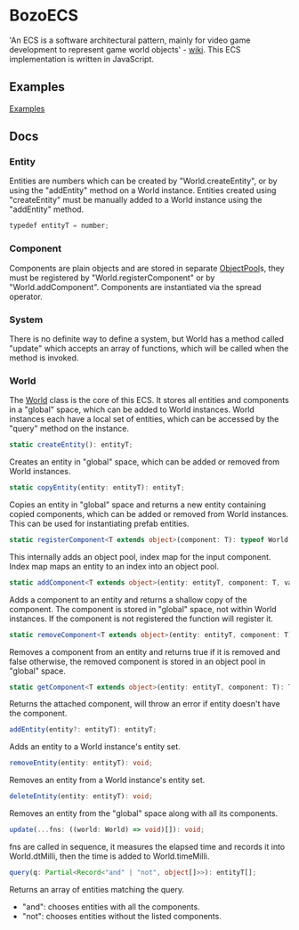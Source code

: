 # BozoECS

'An ECS is a software architectural pattern, mainly for video game development to represent game world objects' - [wiki](https://en.wikipedia.org/wiki/Entity_component_system). This ECS implementation is written in JavaScript.

## Examples

[Examples](./examples)

## Docs

### Entity

Entities are numbers which can be created by "World.createEntity",
or by using the "addEntity" method on a World instance.
Entities created using "createEntity" must be manually added to a World instance using the "addEntity" method.

```typescript
typedef entityT = number;
```

### Component

Components are plain objects and are stored in separate [ObjectPool](./src/pool.ts)s,
they must be registered by "World.registerComponent" or by "World.addComponent".
Components are instantiated via the spread operator.

### System

There is no definite way to define a system,
but World has a method called "update" which accepts an array of functions,
which will be called when the method is invoked.

### World

The [World](./src/world.ts) class is the core of this ECS.
It stores all entities and components in a "global" space,
which can be added to World instances.
World instances each have a local set of entities,
which can be accessed by the "query" method on the instance.

```typescript
static createEntity(): entityT;
```

Creates an entity in "global" space,
which can be added or removed from World instances.

```typescript
static copyEntity(entity: entityT): entityT;
```

Copies an entity in "global" space and returns a new entity containing copied components,
which can be added or removed from World instances.
This can be used for instantiating prefab entities.

```typescript
static registerComponent<T extends object>(component: T): typeof World;
```

This internally adds an object pool, index map for the input component.
Index map maps an entity to an index into an object pool.

```typescript
static addComponent<T extends object>(entity: entityT, component: T, values: Partial<T> = {}): T;
```

Adds a component to an entity and returns a shallow copy of the component.
The component is stored in "global" space, not within World instances.
If the component is not registered the function will register it.

```typescript
static removeComponent<T extends object>(entity: entityT, component: T): boolean;
```

Removes a component from an entity and returns true if it is removed and false otherwise,
the removed component is stored in an object pool in "global" space.

```typescript
static getComponent<T extends object>(entity: entityT, component: T): T;
```

Returns the attached component, will throw an error if entity doesn't have the component.

```typescript
addEntity(entity?: entityT): entityT;
```

Adds an entity to a World instance's entity set.

```typescript
removeEntity(entity: entityT): void;
```

Removes an entity from a World instance's entity set.

```typescript
deleteEntity(entity: entityT): void;
```

Removes an entity from the "global" space along with all its components.

```typescript
update(...fns: ((world: World) => void)[]): void;
```

fns are called in sequence, it measures the elapsed time and records it into World.dtMilli,
then the time is added to World.timeMilli.

```typescript
query(q: Partial<Record<"and" | "not", object[]>>): entityT[];
```

Returns an array of entities matching the query.

- "and": chooses entities with all the components.
- "not": chooses entities without the listed components.

